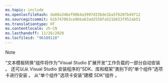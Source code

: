 ```yaml
---
ms.topic: include
ms.openlocfilehash: da08a346ef00b4a3997d33bde1ba5f6207b49712
ms.sourcegitcommit: b1b747063ce0bba63ad2558fa521b823f952ab51
ms.translationtype: HT
ms.contentlocale: zh-CN
ms.lasthandoff: 11/26/2020
ms.locfileid: "96189118"
---
```

> [!NOTE]
> “文本模板转换”组件将作为“Visual Studio 扩展开发”工作负载的一部分自动安装 。 还可以从 Visual Studio 安装程序的“SDK、库和框架”类别下的“单个组件”选项卡进行安装 。 从“单个组件”选项卡安装“建模 SDK”组件 。
